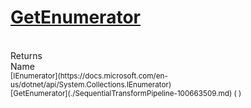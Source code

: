 # [GetEnumerator](./SequentialTransformPipeline-100663509.md)


<br>
Returns<img width=500/>Name
<br>
<sub>[IEnumerator](https://docs.microsoft.com/en-us/dotnet/api/System.Collections.IEnumerator)</sub><img width=500/><sub>[GetEnumerator](./SequentialTransformPipeline-100663509.md) (  )</sub><br>


